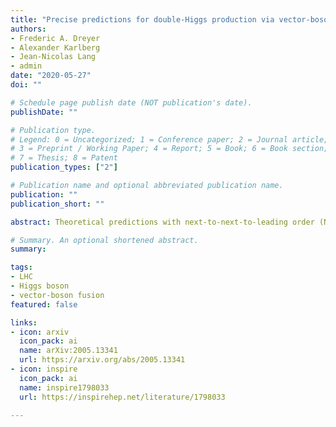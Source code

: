```yaml
---
title: "Precise predictions for double-Higgs production via vector-boson fusion"
authors:
- Frederic A. Dreyer
- Alexander Karlberg
- Jean-Nicolas Lang
- admin
date: "2020-05-27"
doi: ""

# Schedule page publish date (NOT publication's date).
publishDate: ""

# Publication type.
# Legend: 0 = Uncategorized; 1 = Conference paper; 2 = Journal article;
# 3 = Preprint / Working Paper; 4 = Report; 5 = Book; 6 = Book section;
# 7 = Thesis; 8 = Patent
publication_types: ["2"]

# Publication name and optional abbreviated publication name.
publication: ""
publication_short: ""

abstract: Theoretical predictions with next-to-next-to-leading order (NNLO) QCD accuracy combined with the next-to-leading order (NLO) electroweak (EW) corrections are presented for differential observables of the double-Higgs production process via vector-boson fusion. While the QCD corrections were previously known, the EW ones are computed here for the first time. The numerical results are obtained for a realistic experimental set-up at the LHC and are presented in the form of fiducial cross sections and differential distributions. Within this setup we find that the VBF approximation employed in the NNLO QCD correction is accurate at the sub-percent level. We find that the NLO EW corrections within the fiducial volume are -6.1%, making them of almost the same order as the NLO QCD corrections. In some kinematic regions they can grow as large as -30% making them the dominant radiative corrections. When the EW corrections are combined with the NNLO QCD corrections we find a total correction of -14.8%. The results presented here thus comprise the state-of-the-art theoretical predicition for the double-Higgs production via vector-boson fusion, which will be of value to the high-luminosity programme at the LHC. 

# Summary. An optional shortened abstract.
summary: 

tags:
- LHC
- Higgs boson
- vector-boson fusion
featured: false

links:
- icon: arxiv
  icon_pack: ai
  name: arXiv:2005.13341
  url: https://arxiv.org/abs/2005.13341
- icon: inspire
  icon_pack: ai
  name: inspire1798033
  url: https://inspirehep.net/literature/1798033
  
---
```

